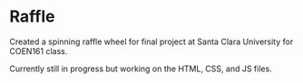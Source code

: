 # Raffle
Created a spinning raffle wheel for final project at Santa Clara University for COEN161 class. 

Currently still in progress but working on the HTML, CSS, and JS files. 
